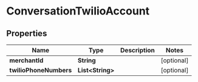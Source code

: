 

# ConversationTwilioAccount


## Properties

| Name | Type | Description | Notes |
|------------ | ------------- | ------------- | -------------|
|**merchantId** | **String** |  |  [optional] |
|**twilioPhoneNumbers** | **List&lt;String&gt;** |  |  [optional] |



